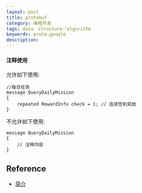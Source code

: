 ```yaml
---
layout: post
title: protobuf
category: 编程开发
tags: data　structure／algorithm
keywords: proto,google
description: 
---
```


#### 注释使用

允许如下使用:

```
//每日任务 
message QueryDailyMission 
{
	repeated RewardInfo check = 1; // 连续签到奖励
}
```

不允许如下使用:

```
message QueryDailyMission 
{
	// 注释内容 
}
```


## Reference

* [简介](http://blog.csdn.net/caisini_vc/article/details/5599468)
